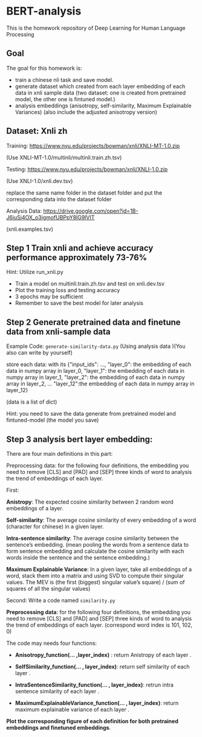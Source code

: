 # BERT-analysis
This is the homework repository of Deep Learning for Human Language Processing 
## Goal
The goal for this homework is:
* train a chinese nli task and save model.
* generate dataset which created from each layer embedding of each data in xnli sample data (two dataset: one is created from pretrained model, the other one is fintuned model.)
* analysis embeddings (anisotropy, self-similarity, Maximum Explainable Variances) (also include the adjusted anisotropy version)

## Dataset: Xnli zh
Training:  https://www.nyu.edu/projects/bowman/xnli/XNLI-MT-1.0.zip  

(Use XNLI-MT-1.0/multinli/multinli.train.zh.tsv)

Testing:  https://www.nyu.edu/projects/bowman/xnli/XNLI-1.0.zip 

(Use XNLI-1.0/xnli.dev.tsv)

replace the same name folder in the dataset folder and put the corresponding data  into the dataset folder

Analysis Data: https://drive.google.com/open?id=1B-J6iuSj4OX_o3igmofUBPpY8lG9IVIT 

(xnli.examples.tsv)


## Step 1 Train xnli and achieve accuracy performance approximately 73-76%
Hint: Utilize run_xnli.py

* Train a model on multinli.train.zh.tsv and test on xnli.dev.tsv
* Plot the training loss and testing accuracy 
* 3 epochs may be sufficient
* Remember to save the best model for later analysis

## Step 2 Generate pretrained data and finetune data from xnli-sample data
Example Code: `generate-similarity-data.py` (Using analysis data )(You also can write by yourself)

store each data: with its 
{"input_ids": ..., "layer_0": the embedding of each data in numpy array in layer_0, "layer_1": the embedding of each data in numpy array in layer_1, "layer_2": the embedding of each data in numpy array in layer_2, ... "layer_12":the embedding of each data in numpy array in layer_12}

(data is a list of dict)

Hint: you need to save the data generate from pretrained model and fintuned-model (the model you save)

## Step 3 analysis bert layer embedding:
There are four main definitions in this part:

Preprocessing data: for the following four definitions, the embedding you need to remove [CLS] and [PAD] and [SEP] three kinds of word to analysis the trend of embeddings of each layer.

First:

  **Anistropy**:  The expected cosine similarity between 2 random word embeddings of a layer.
  
  **Self-similarity**:  The average cosine similarity of every embedding of a word (character for chinese) in a given layer.
  
  **Intra-sentence similarity**: The average cosine similarity between the sentence’s embedding. (mean pooling the words from a sentence data to form sentence embedding and calculate the cosine similarity with each words inside the sentence and the sentence embedding.)
  
  **Maximum Explainable Variance**: In a given layer, take all embeddings of a word, stack them into a matrix and using SVD to compute their singular values. The MEV is (the first (biggest) singular value’s square) / (sum of squares of all the singular values)
 
Second:
  Write a code named `similarity.py`
  
  **Preprocessing data**: for the following four definitions, the embedding you need to remove [CLS] and [PAD] and [SEP] three kinds of word to analysis the trend of embeddings of each layer. (correspond word index is 101, 102, 0)
  
  The code may needs four functions:
  
  * **Anisotropy_function(... ,layer_index)** : return Anistropy of each layer .
  
  * **SelfSimilarity_function(... , layer_index)**: return self similarity of each layer . 
  
  * **IntraSentenceSimilarity_function(... , layer_index)**: retrun intra sentence similarity of each layer . 
  
  * **MaximumExplainableVariance_function(... , layer_index)**: return maximum explainable variance of each layer .
  
  **Plot the corresponding figure of each definition for both pretrained embeddings and finetuned embeddings**.
  
  
  


  

